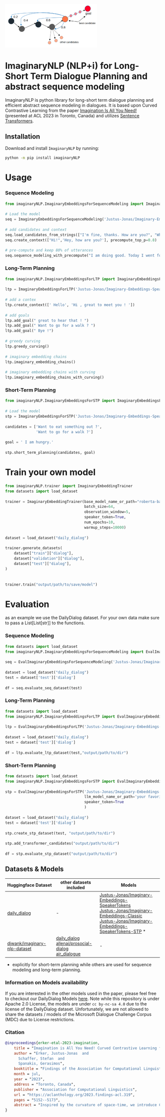 <img src="https://raw.githubusercontent.com/justus-jonas/imaginaryNLP/main/assets/imagine.png" alt="drawing" width="300"/>


# ImaginaryNLP (NLP+i) for Long-Short Term Dialogue Planning and abstract sequence modeling
ImaginaryNLP is python library for long-short term dialogue planning and efficient abstract sequence modeling in dialogues. It is based upon Curved Contrastive Learning from the paper [Imagination Is All You Need!](https://aclanthology.org/2023.findings-acl.319) (presented at ACL 2023 in Toronto, Canada) and utilizes [Sentence Transformers](https://sbert.net/).



## Installation

Download and install `ImaginaryNLP` by running:

```bash
python -m pip install imaginaryNLP
```
# Usage

### Sequence Modeling

```python
from imaginaryNLP.ImaginaryEmbeddingsForSequenceModeling import ImaginaryEmbeddingsForSequenceModeling

# Load the model
seq = ImaginaryEmbeddingsForSequenceModeling('Justus-Jonas/Imaginary-Embeddings-SpeakerTokens', speaker_token=True)

# add candidates and context
seq.load_candidates_from_strings(["I'm fine, thanks. How are you?", "Where did you go?", "ACL is an interesting conference"])
seq.create_context(["Hi!",'Hey, how are you?'], precompute_top_p=0.8)

# pre-compute and keep 80% of utterances
seq.sequence_modeling_with_precompute("I am doing good. Today I went for a walk. ")
```

### Long-Term Planning

```python
from imaginaryNLP.ImaginaryEmbeddingsForLTP import ImaginaryEmbeddingsForLTP

ltp = ImaginaryEmbeddingsForLTP('Justus-Jonas/Imaginary-Embeddings-SpeakerTokens', speaker_token=True)

# add a contex
ltp.create_context([' Hello', 'Hi , great to meet you ! '])

# add goals
ltp.add_goal(" great to hear that ! ")
ltp.add_goal(" Want to go for a walk ? ")
ltp.add_goal(" Bye !")

# greedy curving
ltp.greedy_curving()

# imaginary embedding chains
ltp.imaginary_embedding_chains()

# imaginary embedding chains with curving
ltp.imaginary_embedding_chains_with_curving()
```

### Short-Term Planning

```python
from imaginaryNLP.ImaginaryEmbeddingsForSTP import ImaginaryEmbeddingsForSTP

# Load the model
stp = ImaginaryEmbeddingsForSTP('Justus-Jonas/Imaginary-Embeddings-SpeakerTokens-STP')

candidates = ['Want to eat something out ?',
              'Want to go for a walk ?']

goal = ' I am hungry.'

stp.short_term_planning(candidates, goal)
```


# Train your own model

```python
from imaginaryNLP.trainer import ImaginaryEmbeddingTrainer
from datasets import load_dataset

trainer = ImaginaryEmbeddingTrainer(base_model_name_or_path="roberta-base",
                                    batch_size=64,
                                    observation_window=5,
                                    speaker_token=True,
                                    num_epochs=10,
                                    warmup_steps=10000)

dataset = load_dataset("daily_dialog")

trainer.generate_datasets(
    dataset["train"]["dialog"],
    dataset["validation"]["dialog"],
    dataset["test"]["dialog"],
)
      

trainer.train("output/path/to/save/model")
```

# Evaluation
as an example we use the DailyDialog dataset. For your own data make sure to pass a List[List[str]] to the functions.
### Sequence Modeling
```python
from datasets import load_dataset
from imaginaryNLP.ImaginaryEmbeddingsForSequenceModeling import EvalImaginaryEmbeddingsForSequenceModeling

seq = EvalImaginaryEmbeddingsForSequenceModeling('Justus-Jonas/Imaginary-Embeddings-SpeakerTokens', speaker_token=True)

dataset = load_dataset("daily_dialog")
test = dataset['test']['dialog']

df = seq.evaluate_seq_dataset(test)
```

### Long-Term Planning
```python
from datasets import load_dataset
from imaginaryNLP.ImaginaryEmbeddingsForLTP import EvalImaginaryEmbeddingsForLTP

ltp = EvalImaginaryEmbeddingsForLTP('Justus-Jonas/Imaginary-Embeddings-Classic', speaker_token=False)

dataset = load_dataset("daily_dialog")
test = dataset['test']['dialog']

df = ltp.evaluate_ltp_dataset(test,"output/path/to/dir")
```

### Short-Term Planning
```python
from datasets import load_dataset
from imaginaryNLP.ImaginaryEmbeddingsForSTP import EvalImaginaryEmbeddingsForSTP

stp = EvalImaginaryEmbeddingsForSTP('Justus-Jonas/Imaginary-Embeddings-SpeakerTokens-STP',
                                    llm_model_name_or_path='your favorite large language model', 
                                    speaker_token=True
                                    )

dataset = load_dataset("daily_dialog")
test = dataset['test']['dialog']

stp.create_stp_dataset(test, "output/path/to/dir")

stp.add_transformer_candidates("output/path/to/dir")

df = stp.evaluate_stp_dataset("output/path/to/dir")
```
## Datasets & Models
| Huggingface Dataset                                          | other datasets included                                                                                                                                                                                               | Models                                                                                                                                                      |
|--------------------------------------------------------------|-----------------------------------------------------------------------------------------------------------------------------------------------------------------------------------------------------------------------|-------------------------------------------------------------------------------------------------------------------------------------------------------------|
| [daily_dialog](https://huggingface.co/datasets/daily_dialog) | -                                                                                                                                                                                                                     | [Justus-Jonas/Imaginary-Embeddings-SpeakerTokens](https://huggingface.co/Justus-Jonas/Imaginary-Embeddings-SpeakerTokens) <br>  [Justus-Jonas/Imaginary-Embeddings-Classic](https://huggingface.co/Justus-Jonas/Imaginary-Embeddings-Classic) <br>  [Justus-Jonas/Imaginary-Embeddings-SpeakerTokens-STP](https://huggingface.co/Justus-Jonas/Imaginary-Embeddings-SpeakerTokens-STP) * |   
| [diwank/imaginary-nlp-dataset](https://huggingface.co/datasets/diwank/imaginary-nlp-dataset) | [daily_dialog](https://huggingface.co/datasets/daily_dialog) <br>  [allenai/prosocial-dialog](https://huggingface.co/datasets/allenai/prosocial-dialog) <br>  [air_dialogue](https://huggingface.co/datasets/air_dialogue) | -                                                                                                                                                           |
* explicitly for short-term planning while others are used for sequence modeling and long-term planning.

### Information on Models availability
If you are interested in the other models used in the paper, please feel free to checkout our DailyDialog Models [here](https://drive.google.com/drive/folders/1wAB41erCkhhizdkmHmu-ZQsnWphGWb9Y?usp=sharing). 
Note while this repository is under Apache 2.0 License, the models are under `cc by-nc-sa 4.0` due to the license 
of the DailyDialog dataset. Unfortunately, we are not allowed to share the datasets / models of 
the Microsoft Dialogue Challenge Corpus (MDC) due to License restrictions.

### Citation
```bibtex
@inproceedings{erker-etal-2023-imagination,
    title = "Imagination is All You Need! Curved Contrastive Learning for Abstract Sequence Modeling Utilized on Long Short-Term Dialogue Planning",
    author = "Erker, Justus-Jonas  and
      Schaffer, Stefan  and
      Spanakis, Gerasimos",
    booktitle = "Findings of the Association for Computational Linguistics: ACL 2023",
    month = jul,
    year = "2023",
    address = "Toronto, Canada",
    publisher = "Association for Computational Linguistics",
    url = "https://aclanthology.org/2023.findings-acl.319",
    pages = "5152--5173",
    abstract = "Inspired by the curvature of space-time, we introduce Curved Contrastive Learning (CCL), a novel representation learning technique for learning the relative turn distance between utterance pairs in multi-turn dialogues. The resulting bi-encoder models can guide transformers as a response ranking model towards a goal in a zero-shot fashion by projecting the goal utterance and the corresponding reply candidates into a latent space. Here the cosine similarity indicates the distance/reachability of a candidate utterance toward the corresponding goal. Furthermore, we explore how these forward-entailing language representations can be utilized for assessing the likelihood of sequences by the entailment strength i.e. through the cosine similarity of its individual members (encoded separately) as an emergent property in the curved space. These non-local properties allow us to imagine the likelihood of future patterns in dialogues, specifically by ordering/identifying future goal utterances that are multiple turns away, given a dialogue context. As part of our analysis, we investigate characteristics that make conversations (un)plannable and find strong evidence of planning capability over multiple turns (in 61.56{\%} over 3 turns) in conversations from the DailyDialog dataset. Finally, we show how we achieve higher efficiency in sequence modeling tasks compared to previous work thanks to our relativistic approach, where only the last utterance needs to be encoded and computed during inference.",
}
```
